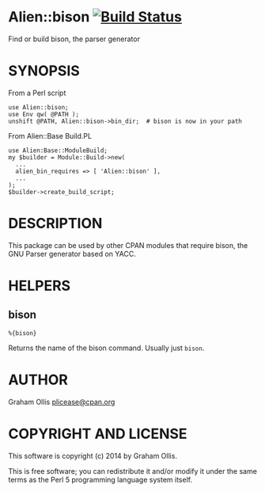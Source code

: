 # Alien::bison [![Build Status](https://secure.travis-ci.org/plicease/Alien-bison.png)](http://travis-ci.org/plicease/Alien-bison)

Find or build bison, the parser generator

# SYNOPSIS

From a Perl script

    use Alien::bison;
    use Env qw( @PATH );
    unshift @PATH, Alien::bison->bin_dir;  # bison is now in your path

From Alien::Base Build.PL

    use Alien:Base::ModuleBuild;
    my $builder = Module::Build->new(
      ...
      alien_bin_requires => [ 'Alien::bison' ],
      ...
    );
    $builder->create_build_script;

# DESCRIPTION

This package can be used by other CPAN modules that require bison,
the GNU Parser generator based on YACC.

# HELPERS

## bison

    %{bison}

Returns the name of the bison command.  Usually just `bison`.

# AUTHOR

Graham Ollis <plicease@cpan.org>

# COPYRIGHT AND LICENSE

This software is copyright (c) 2014 by Graham Ollis.

This is free software; you can redistribute it and/or modify it under
the same terms as the Perl 5 programming language system itself.
